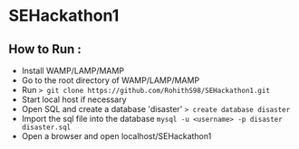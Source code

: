 # SEHackathon1

## How to Run :

+ Install WAMP/LAMP/MAMP
+ Go to the root directory of WAMP/LAMP/MAMP
+ Run ```> git clone https://github.com/RohithS98/SEHackathon1.git```
+ Start local host if necessary
+ Open SQL and create a database 'disaster' ```> create database disaster```
+ Import the sql file into the database ```mysql -u <username> -p disaster disaster.sql```
+ Open a browser and open localhost/SEHackathon1

